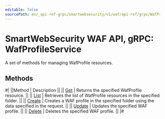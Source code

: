 ```yaml
---
editable: false
sourcePath: en/_api-ref-grpc/smartwebsecurity/v1/waf/api-ref/grpc/WafProfile/index.md
---
```


# SmartWebSecurity WAF API, gRPC: WafProfileService

A set of methods for managing WafProfile resources.

## Methods

#|
||Method | Description ||
|| [Get](get.md) | Returns the specified WafProfile resource. ||
|| [List](list.md) | Retrieves the list of WafProfile resources in the specified folder. ||
|| [Create](create.md) | Creates a WAF profile in the specified folder using the data specified in the request. ||
|| [Update](update.md) | Updates the specified WAF profile. ||
|| [Delete](delete.md) | Deletes the specified WAF profile. ||
|#